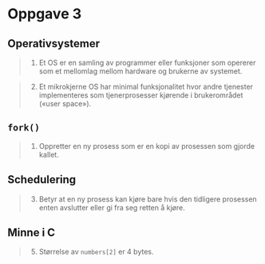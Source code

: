 # Oppgave 3

## Operativsystemer

> 1. Et OS er en samling av programmer eller funksjoner som opererer som et
>    mellomlag mellom hardware og brukerne av systemet.

> 2. Et mikrokjerne OS har minimal funksjonalitet hvor andre tjenester
>    implementeres som tjenerprosesser kjørende i brukerområdet («user
>    space»).

## `fork()`

> 1. Oppretter en ny prosess som er en kopi av prosessen som gjorde kallet.

## Schedulering

> 3. Betyr at en ny prosess kan kjøre bare hvis den tidligere prosessen enten
>    avslutter eller gi fra seg retten å kjøre.

## Minne i C

> 5. Størrelse av `numbers[2]` er 4 bytes.
